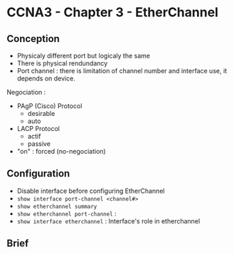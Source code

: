 # CCNA3 - Chapter 3 -  EtherChannel
## Conception
- Physicaly different port but logicaly the same
- There is physical rendundancy
- Port channel : there is limitation of channel number and interface use, it depends on device.

Negociation :
- PAgP (Cisco) Protocol
  - desirable
  - auto
- LACP Protocol
  - actif
  - passive
- "on" : forced (no-negociation)

## Configuration
- Disable interface before configuring EtherChannel
- `show interface port-channel <channel#>`
- `show etherchannel summary`
- `show etherchannel port-channel` :
- `show interface etherchannel` : Interface's role in etherchannel

## Brief
